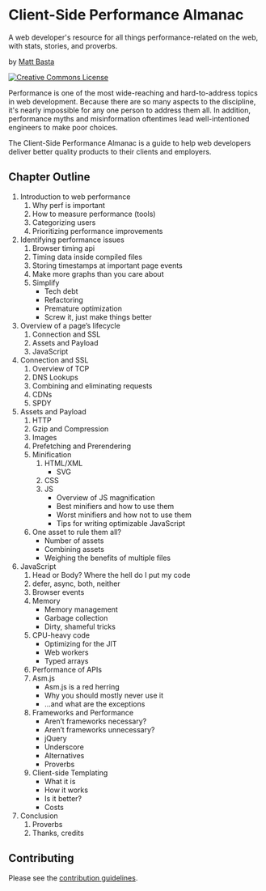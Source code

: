 # Client-Side Performance Almanac

A web developer's resource for all things performance-related on the web, with
stats, stories, and proverbs.

by [Matt Basta](http://mattbasta.com)

<a rel="license" href="http://creativecommons.org/licenses/by-nc-sa/3.0/"><img alt="Creative Commons License" style="border-width:0" src="http://i.creativecommons.org/l/by-nc-sa/3.0/88x31.png"></a>

Performance is one of the most wide-reaching and hard-to-address topics in web
development. Because there are so many aspects to the discipline, it's nearly
impossible for any one person to address them all. In addition, performance
myths and misinformation oftentimes lead well-intentioned engineers to make
poor choices.

The Client-Side Performance Almanac is a guide to help web developers deliver
better quality products to their clients and employers.


## Chapter Outline

1. Introduction to web performance
    1. Why perf is important
    2. How to measure performance (tools)
    3. Categorizing users
    3. Prioritizing performance improvements
2. Identifying performance issues
    1. Browser timing api
    2. Timing data inside compiled files
    3. Storing timestamps at important page events
    4. Make more graphs than you care about
    5. Simplify
        - Tech debt
        - Refactoring
        - Premature optimization
        - Screw it, just make things better
3. Overview of a page’s lifecycle
    1. Connection and SSL
    2. Assets and Payload
    3. JavaScript
4. Connection and SSL
    1. Overview of TCP
    2. DNS Lookups
    3. Combining and eliminating requests
    4. CDNs
    5. SPDY
5. Assets and Payload
    1. HTTP
    2. Gzip and Compression
    3. Images
    4. Prefetching and Prerendering
    5. Minification
        1. HTML/XML
            - SVG
        2. CSS
        3. JS
            - Overview of JS magnification
            - Best minifiers and how to use them
            - Worst minifiers and how not to use them
            - Tips for writing optimizable JavaScript
    6. One asset to rule them all?
        - Number of assets
        - Combining assets
        - Weighing the benefits of multiple files
6. JavaScript
    1. Head or Body? Where the hell do I put my code
    2. defer, async, both, neither
    3. Browser events
    3. Memory
        - Memory management
        - Garbage collection
        - Dirty, shameful tricks
    3. CPU-heavy code
        - Optimizing for the JIT
        - Web workers
        - Typed arrays
    3. Performance of APIs
    4. Asm.js
        - Asm.js is a red herring
        - Why you should mostly never use it
        - ...and what are the exceptions
    5. Frameworks and Performance
        - Aren’t frameworks necessary?
        - Aren’t frameworks unnecessary?
        - jQuery
        - Underscore
        - Alternatives
        - Proverbs
    6. Client-side Templating
        - What it is
        - How it works
        - Is it better?
        - Costs
7. Conclusion
    1. Proverbs
    2. Thanks, credits


## Contributing

Please see the [contribution guidelines](CONTRIBUTING.md).
